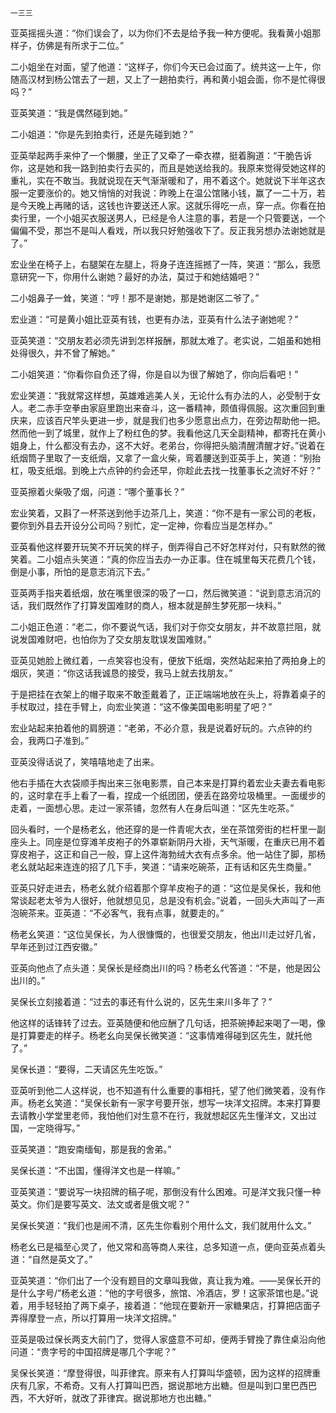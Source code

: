     一三三 

   亚英摇摇头道：“你们误会了，以为你们不去是给予我一种方便呢。我看黄小姐那样子，仿佛是有所求于二位。”

   二小姐坐在对面，望了他道：“这样子，你们今天已会过面了。统共这一上午，你随高汉材到杨公馆去了一趟，又上了一趟拍卖行，再和黄小姐会面，你不是忙得很吗？”

   亚英笑道：“我是偶然碰到她。”

   二小姐道：“你是先到拍卖行，还是先碰到她？”

   亚英举起两手来仲了一个懒腰，坐正了又牵了一牵衣襟，挺着胸道：“干脆告诉你，这是她和我一路到拍卖行去买的，而且是她送给我的。我原来觉得受她这样的重礼，实在不敢当。我就说现在天气渐渐暖和了，用不着这个。她就说下半年这衣服一定要涨价的。她又悄悄的对我说：昨晚上在温公馆赌小钱，赢了一二十万，若是今天晚上再赌的话，这钱也许要送还人家。这就乐得吃一点，穿一点。你看在拍卖行里，一个小姐买衣服送男人，已经是令人注意的事，若是一个只管要送，一个偏偏不受，那岂不是叫人看戏，所以我只好勉强收下了。反正我另想办法谢她就是了。”

   宏业坐在椅子上，右腿架在左腿上，将身子连连摇撼了一阵，笑道：“那么，我愿意研究一下，你用什么谢她？最好的办法，莫过于和她结婚吧？”

   二小姐鼻子一耸，笑道：“哼！那不是谢她，那是她谢区二爷了。”

   宏业道：“可是黄小姐比亚英有钱，也更有办法，亚英有什么法子谢她呢？”

   亚英笑道：“交朋友若必须先讲到怎样报酬，那就太难了。老实说，二姐虽和她相处得很久，并不曾了解她。”

   二小姐笑道：“你看你自负还了得，你是自以为很了解她了，你向后看吧！”

   宏业笑道：“我就常这样想，英雄难逃美人关，无论什么有办法的人，必受制于女人。老二赤手空拳由家庭里跑出来奋斗，这一番精神，颇值得佩服。这次重回到重庆来，应该百尺竿头更进一步，就是我们也多少愿意出点力，在旁边帮助他一把。然而他一到了城里，就作上了粉红色的梦。我看他这几天全副精神，都寄托在黄小姐身上，什么都没有去办，这不大好。老弟台，你得把头脑清醒清醒才好。”说着在纸烟筒子里取了一支纸烟，又拿了一盒火柴，弯着腰送到亚英手上，笑道：“别抬杠，吸支纸烟。到晚上六点钟的约会还早，你趁此去找一找董事长之流好不好？”

   亚英擦着火柴吸了烟，问道：“哪个董事长？”

   宏业笑着，又斟了一杯茶送到他手边茶几上，笑道：“你不是有一家公司的老板，要你到外县去开设分公司吗？别忙，定一定神，你看应当是怎样办。”

   亚英看他这样要开玩笑不开玩笑的样子，倒弄得自己不好怎样对付，只有默然的微笑着。二小姐点头笑道：“真的你应当去办一办正事。住在城里每天花费几个钱，倒是小事，所怕的是意志消沉下去。”

   亚英两手指夹着纸烟，放在嘴里很深的吸了一口，然后微笑道：“说到意志消沉的话，我们既然作了打算发国难财的商人，根本就是醉生梦死那一块料。”

   二小姐正色道：“老二，你不要说气话，我们对于你交女朋友，并不故意拦阻，就说发国难财吧，也怕你为了交女朋友耽误发国难财。”

   亚英见她脸上微红着，一点笑容也没有，便放下纸烟，突然站起来拍了两拍身上的烟灰，笑道：“你这话我诚恳的接受，我马上就去找朋友。”

   于是把挂在衣架上的帽子取来不敢歪戴着了，正正端端地放在头上，将靠着桌子的手杖取过，挂在手臂上，向宏业笑道：“这不像美国电影明星了吧？”

   宏业站起来拍着他的肩膀道：“老弟，不必介意，我是说着好玩的。六点钟的约会，我两口子准到。”

   亚英没得话说了，笑嘻嘻地走了出来。

   他右手插在大衣袋顺手掏出来三张电影票，自己本来是打算约着宏业夫妻去看电影的，这时拿在手上看了一看，捏成一个纸团团，便丢在路旁垃圾桶里。一面缓步的走着，一面想心思。走过一家茶铺，忽然有人在身后叫道：“区先生吃茶。”

   回头看时，一个是杨老幺，他还穿的是一件青呢大衣，坐在茶馆旁街的栏杆里一副座头上。同座是位穿滩羊皮袍子的外罩崭新阴丹大褂，天气渐暖，在重庆已用不着穿皮袍子，这正和自己一般，穿上这件海勃绒大衣有点多余。他一站住了脚，那杨老幺就站起来连连的招了几下手，笑道：“请来吃碗茶，正有话和区先生商量。”

   亚英只好走进去，杨老幺就介绍着那个穿羊皮袍子的道：“这位是吴保长，我和他常谈起老太爷为人很好，他就想见见，总是没有机会。”说着，一回头大声叫了一声泡碗茶来。亚英道：“不必客气，我有点事，就要走的。”

   杨老幺笑道：“这位吴保长，为人很慷慨的，也很爱交朋友，他出川走过好几省，早年还到过江西安徽。”

   亚英向他点了点头道：吴保长是经商出川的吗？杨老幺代答道：“不是，他是因公出川的。”

   吴保长立刻接着道：“过去的事还有什么说的，区先生来川多年了？”

   他这样的话锋转了过去。亚英随便和他应酬了几句话，把茶碗捧起来喝了一喝，像是打算要走的样子。杨老幺向吴保长微笑道：“这事情难得碰到区先生，就托他了。”

   吴保长道：“要得，二天请区先生吃饭。”

   亚英听到他二人这样说，也不知道有什么重要的事相托，望了他们微笑着，没有作声。杨老幺笑道：“吴保长新有一家字号要开张，想写一块洋文招牌。本来打算要去请教小学堂里老师，我怕他们对生意不在行，我就想起区先生懂洋文，又出过国，一定晓得写。”

   亚英笑道：“跑安南缅甸，那是我的舍弟。”

   吴保长道：“不出国，懂得洋文也是一样嘛。”

   亚英笑道：“要说写一块招牌的稿子呢，那倒没有什么困难。可是洋文我只懂一种英文。你们是要写英文、法文或者是俄文呢？”

   吴保长笑道：“我们也是闹不清，区先生你看别个用什么文，我们就用什么文。”

   杨老幺已是福至心灵了，他又常和高等商人来往，总多知道一点，便向亚英点着头道：“自然是英文了。”

   亚英笑道：“你们出了一个没有题目的文章叫我做，真让我为难。――吴保长开的是什么字号\/”杨老幺道：“他的字号很多，旅馆、冷酒店，罗！这家茶馆也是。”说着，用手轻轻拍了两下桌子，接着道：“他现在要新开一家糖果店，打算把店面子弄得摩登一点，所以打算用一块洋文招牌。”

   亚英是吸过保长两支大前门了，觉得人家盛意不可却，便两手臂挽了靠住桌沿向他问道：“贵字号的中国招牌是哪几个字呢？”

   吴保长笑道：“摩登得很，叫菲律宾。原来有人打算叫华盛顿，因为这样的招牌重庆有几家，不希奇。又有人打算叫巴西，据说那地方出糖。但是叫到口里巴西巴西，不大好听，就改了菲律宾。据说那地方也出糖。”

